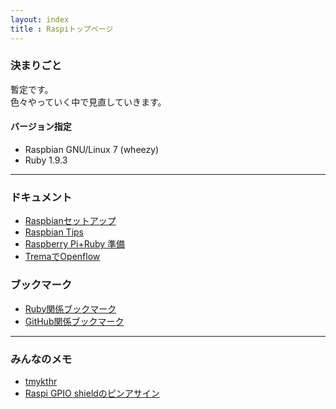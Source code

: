 ```yaml
---
layout: index  
title : Raspiトップページ
---
```


### 決まりごと

暫定です。  
色々やっていく中で見直していきます。

#### バージョン指定

* Raspbian GNU/Linux 7 (wheezy)
* Ruby 1.9.3

---

### ドキュメント

* [Raspbianセットアップ](/posts/raspbian-setup.html)
* [Raspbian Tips](/posts/raspbian-tips.html)
* [Raspberry Pi+Ruby 準備](/posts/raspi-ruby-prepare.html)
* [TremaでOpenflow](/posts/openflow.html)

### ブックマーク

* [Ruby関係ブックマーク](/posts/bookmark-ruby.html)
* [GitHub関係ブックマーク](/posts/bookmark-github.html)

---

### みんなのメモ

* [tmykthr](/posts/kitahara_memo.html)
* [Raspi GPIO shieldのピンアサイン](/posts/raspi_gpio_shield.html)
